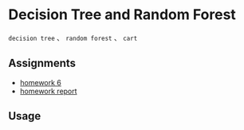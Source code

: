 # Decision Tree and Random Forest
`decision tree` 、 `random forest` 、 `cart`

## Assignments
* [homework 6](./hw6.pdf)
* [homework report](./hw6_report.pdf)

## Usage

